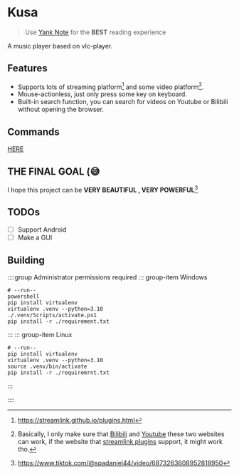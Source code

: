 # Kusa

> Use [Yank Note](https://github.com/purocean/yn) for the **BEST** reading experience

A music player based on vlc-player.

## Features

- Supports lots of streaming platform[^1] and some video platform[^2].
- Mouse-actionless, just only press some key on keyboard.
- Built-in search function, you can search for videos on Youtube or Bilibili without opening the browser.

## Commands
[HERE](./cmd_help.md)


## THE FINAL GOAL (😅
I hope this project can be
**VERY BEAUTIFUL , VERY POWERFUL**[^3]
## TODOs

- [ ] Support Android
- [ ] Make a GUI

## Building

::::group Administrator permissions required
::: group-item Windows
```shell
# --run--
powershell
pip install virtualenv
virtualenv .venv --python=3.10
./.venv/Scripts/activate.ps1
pip install -r ./requirement.txt

```
:::
::: group-item Linux
```shell
# --run--
pip install virtualenv
virtualenv .venv --python=3.10
source .venv/bin/activate
pip install -r ./requiremrnt.txt

```
:::

::::




[^1]:https://streamlink.github.io/plugins.html
[^2]:Basically, I only make sure that [Bilibili](https://www.bilibili.com/) and [Youtube](https://www.youtube.com/) these two websites can work, if the website that [streamlink plugins](https://streamlink.github.io/plugins.html) support, it might work tho.
[^3]: https://www.tiktok.com/@spadaniel44/video/6873263608952818950